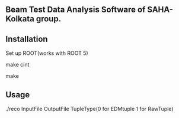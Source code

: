 ## Beam Test Data Analysis Software of SAHA-Kolkata group.   

## Installation

Set up ROOT(works with ROOT 5)

make cint

make 

## Usage

./reco InputFile   OutputFile  TupleType(0 for EDMtuple 1 for RawTuple)

